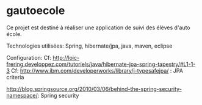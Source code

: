 gautoecole
==========
Ce projet est destiné à réaliser une application de suivi des élèves d'auto école.

Technologies utilisées:
Spring, hibernate/jpa, java, maven, eclipse


Configuration:
Cf: http://loic-frering.developpez.com/tutoriels/java/hibernate-jpa-spring-tapestry/#L1-1-3
Cf: http://www.ibm.com/developerworks/library/j-typesafejpa/ : JPA criteria

http://blog.springsource.org/2010/03/06/behind-the-spring-security-namespace/: Spring security

